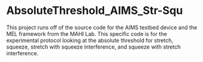 # AbsoluteThreshold_AIMS_Str-Squ

This project runs off of the source code for the AIMS testbed device and the MEL framework from the MAHI Lab. This specific code is for the experimental protocol looking at the absolute threshold for stretch, squeeze, stretch with squeeze interference, and squeeze with stretch interference.
